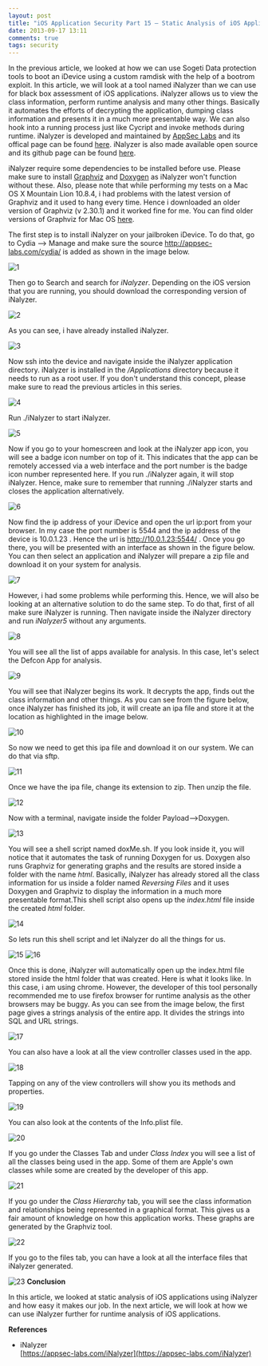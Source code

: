 ```yaml
---
layout: post
title: "iOS Application Security Part 15 – Static Analysis of iOS Applications using iNalyzer"
date: 2013-09-17 13:11
comments: true
tags: security
---
```


In the previous article, we looked at how we can use Sogeti Data protection tools to boot an iDevice using a custom ramdisk with the help of a bootrom exploit. In this article, we will look at a tool named iNalyzer than we can use for black box assessment of iOS applications. iNalyzer allows us to view the class information, perform runtime analysis and many other things. Basically it automates the efforts of decrypting the application, dumping class information and presents it in a much more presentable way. We can also hook into a running process just like Cycript and invoke methods during runtime. iNalyzer is developed and maintained by [AppSec Labs](https://appsec-labs.com) and its offical page can be found [here](https://appsec-labs.com/iNalyzer). iNalyzer is also made available open source and its github page can be found [here](https://github.com/appsec-labs/iNalyzer).

<!-- more -->

iNalyzer require some dependencies to be installed before use. Please make sure to install [Graphviz](http://www.graphviz.org/download..php) and [Doxygen](http://www.stack.nl/~dimitri/doxygen/download.html#srcbin) as iNalyzer won't function without these. Also, please note that while performing my tests on a Mac OS X Mountain Lion 10.8.4, i had problems with the latest version of Graphviz and it used to hang every time. Hence i downloaded an older version of Graphviz (v 2.30.1) and it worked fine for me. You can find older versions of Graphviz for Mac OS [here](http://www.graphviz.org/pub/graphviz/stable/macos/).

The first step is to install iNalyzer on your jailbroken iDevice. To do that, go to Cydia --> Manage and make sure the source http://appsec-labs.com/cydia/ is added as shown in the image below.

![1]({{site.baseurl}}/images/posts/ios15/1.PNG)

Then go to Search and search for _iNalyzer_. Depending on the iOS version that you are running, you should download the corresponding version of iNalyzer.

![2]({{site.baseurl}}/images/posts/ios15/2.PNG)

As you can see, i have already installed iNalyzer.

![3]({{site.baseurl}}/images/posts/ios15/3.PNG)

Now ssh into the device and navigate inside the iNalyzer application directory. iNalyzer is installed in the _/Applications_ directory because it needs to run as a root user. If you don't understand this concept, please make sure to read the previous articles in this series.

![4]({{site.baseurl}}/images/posts/ios15/4.png)

Run ./iNalyzer to start iNalyzer.

![5]({{site.baseurl}}/images/posts/ios15/5.png)

Now if you go to your homescreen and look at the iNalyzer app icon, you will see a badge icon number on top of it. This indicates that the app can be remotely accessed via a web interface and the port number is the badge icon number represented here. If you run ./iNalyzer again, it will stop iNalyzer. Hence, make sure to remember that running ./iNalyzer starts and closes the application alternatively.

![6]({{site.baseurl}}/images/posts/ios15/6.png)

Now find the ip address of your iDevice and open the url ip:port from your browser. In my case the port number is 5544 and the ip address of the device is 10.0.1.23 . Hence the url is http://10.0.1.23:5544/ . Once you go there, you will be presented with an interface as shown in the figure below. You can then select an application and iNalyzer will prepare a zip file and download it on your system for analysis.

![7]({{site.baseurl}}/images/posts/ios15/7.png)

However, i had some problems while performing this. Hence, we will also be looking at an alternative solution to do the same step. To do that, first of all make sure iNalyzer is running. Then navigate inside the iNalyzer directory and run _iNalyzer5_ without any arguments.

![8]({{site.baseurl}}/images/posts/ios15/8.png)

You will see all the list of apps available for analysis. In this case, let's select the Defcon App for analysis.

![9]({{site.baseurl}}/images/posts/ios15/9.png)

You will see that iNalyzer begins its work. It decrypts the app, finds out the class information and other things. As you can see from the figure below, once iNalyzer has finished its job, it will create an ipa file and store it at the location as highlighted in the image below.

![10]({{site.baseurl}}/images/posts/ios15/10.png)

So now we need to get this ipa file and download it on our system. We can do that via sftp.

![11]({{site.baseurl}}/images/posts/ios15/11.png)

Once we have the ipa file, change its extension to zip. Then unzip the file.

![12]({{site.baseurl}}/images/posts/ios15/12.png)

Now with a terminal, navigate inside the folder Payload-->Doxygen.

![13]({{site.baseurl}}/images/posts/ios15/13.png)

You will see a shell script named doxMe.sh. If you look inside it, you will notice that it automates the task of running Doxygen for us. Doxygen also runs Graphviz for generating graphs and the results are stored inside a folder with the name _html_. Basically, iNalyzer has already stored all the class information for us inside a folder named _Reversing Files_ and it uses Doxygen and Graphviz to display the information in a much more presentable format.This shell script also opens up the _index.html_ file inside the created _html_ folder.

![14]({{site.baseurl}}/images/posts/ios15/14.png)

So lets run this shell script and let iNalyzer do all the things for us.

![15]({{site.baseurl}}/images/posts/ios15/15.png) ![16]({{site.baseurl}}/images/posts/ios15/16.png)

Once this is done, iNalyzer will automatically open up the index.html file stored inside the html folder that was created. Here is what it looks like. In this case, i am using chrome. However, the developer of this tool personally recommended me to use firefox browser for runtime analysis as the other browsers may be buggy. As you can see from the image below, the first page gives a strings analysis of the entire app. It divides the strings into SQL and URL strings.

![17]({{site.baseurl}}/images/posts/ios15/17.png)

You can also have a look at all the view controller classes used in the app.

![18]({{site.baseurl}}/images/posts/ios15/18.png)

Tapping on any of the view controllers will show you its methods and properties.

![19]({{site.baseurl}}/images/posts/ios15/19.png)

You can also look at the contents of the Info.plist file.

![20]({{site.baseurl}}/images/posts/ios15/20.png)

If you go under the Classes Tab and under _Class Index_ you will see a list of all the classes being used in the app. Some of them are Apple's own classes while some are created by the developer of this app.

![21]({{site.baseurl}}/images/posts/ios15/21.png)

If you go under the _Class Hierarchy_ tab, you will see the class information and relationships being represented in a graphical format. This gives us a fair amount of knowledge on how this application works. These graphs are generated by the Graphviz tool.

![22]({{site.baseurl}}/images/posts/ios15/22.png)

If you go to the files tab, you can have a look at all the interface files that iNalyzer generated.

![23]({{site.baseurl}}/images/posts/ios15/23.png) **Conclusion**

In this article, we looked at static analysis of iOS applications using iNalyzer and how easy it makes our job. In the next article, we will look at how we can use iNalyzer further for runtime analysis of iOS applications.

**References**

*   iNalyzer  
    [https://appsec-labs.com/iNalyzer](https://appsec-labs.com/iNalyzer)